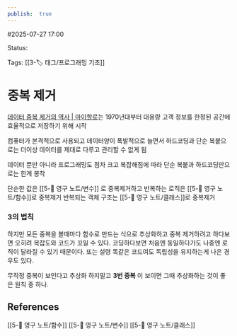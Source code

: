 ```yaml
---
publish:  true
---
```

#2025-07-27 17:00

Status: 

Tags: [[3-🏷️ 태그/프로그래밍 기초]]

# 중복 제거
[데이터 중복 제거의 역사 | 마이할로](https://myhalo.com.sg/blog/tech-tips/the-history-of-data-deduplication/)는 1970년대부터 대용량 고객 정보를 한정된 공간에 효율적으로 저장하기 위해 시작

컴퓨터가 본격적으로 사용되고 데이터양이 폭발적으로 늘면서 하드코딩과 단순 복붙으로는 더이상 데이터를 제대로 다루고 관리할 수 없게 됨

데이터 뿐만 아니라 프로그래밍도 점차 크고 복잡해짐에 따라 단순 복붙과 하드코딩만으로는 한계 봉착

단순한 값은 [[5-💎 영구 노트/변수]] 로 중복제거하고
반복하는 로직은 [[5-💎 영구 노트/함수]]로 중복제거
반복되는 객체 구조는 [[5-💎 영구 노트/클래스]]로 중복제거

### 3의 법칙
하지만 모든 중복을 볼때마다 함수로 만드는 식으로 추상화하고 중복 제거하려고 하다보면 오히려 복잡도와 코드가 꼬일 수 있다.
코딩하다보면 처음엔 동일하다가도 나중엔 로직이 달라질 수 있기 때문이다. 또는 설령 똑같은 코드여도 독립성을 유지하는게 나은 경우도 있다.

무작정 중복이 보인다고 추상화 하지말고 **3번 중복** 이 보이면 그때 추상화하는 것이 좋은 원칙 중 하나.
## References
[[5-💎 영구 노트/함수]]
[[5-💎 영구 노트/변수]]
[[5-💎 영구 노트/클래스]]
